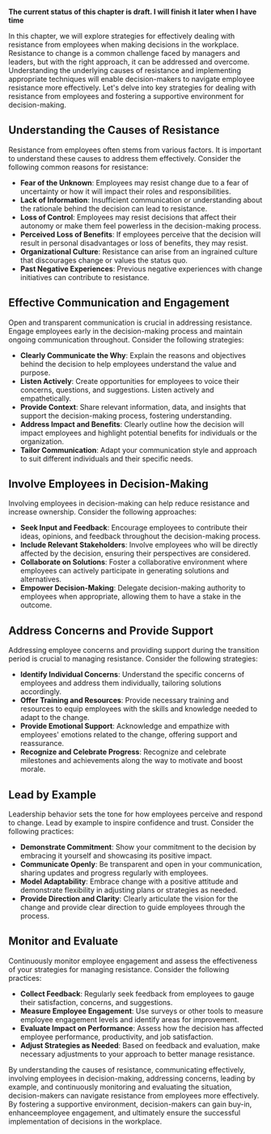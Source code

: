 **The current status of this chapter is draft. I will finish it later when I have time**

In this chapter, we will explore strategies for effectively dealing with resistance from employees when making decisions in the workplace. Resistance to change is a common challenge faced by managers and leaders, but with the right approach, it can be addressed and overcome. Understanding the underlying causes of resistance and implementing appropriate techniques will enable decision-makers to navigate employee resistance more effectively. Let's delve into key strategies for dealing with resistance from employees and fostering a supportive environment for decision-making.

Understanding the Causes of Resistance
--------------------------------------

Resistance from employees often stems from various factors. It is important to understand these causes to address them effectively. Consider the following common reasons for resistance:

* **Fear of the Unknown**: Employees may resist change due to a fear of uncertainty or how it will impact their roles and responsibilities.
* **Lack of Information**: Insufficient communication or understanding about the rationale behind the decision can lead to resistance.
* **Loss of Control**: Employees may resist decisions that affect their autonomy or make them feel powerless in the decision-making process.
* **Perceived Loss of Benefits**: If employees perceive that the decision will result in personal disadvantages or loss of benefits, they may resist.
* **Organizational Culture**: Resistance can arise from an ingrained culture that discourages change or values the status quo.
* **Past Negative Experiences**: Previous negative experiences with change initiatives can contribute to resistance.

Effective Communication and Engagement
--------------------------------------

Open and transparent communication is crucial in addressing resistance. Engage employees early in the decision-making process and maintain ongoing communication throughout. Consider the following strategies:

* **Clearly Communicate the Why**: Explain the reasons and objectives behind the decision to help employees understand the value and purpose.
* **Listen Actively**: Create opportunities for employees to voice their concerns, questions, and suggestions. Listen actively and empathetically.
* **Provide Context**: Share relevant information, data, and insights that support the decision-making process, fostering understanding.
* **Address Impact and Benefits**: Clearly outline how the decision will impact employees and highlight potential benefits for individuals or the organization.
* **Tailor Communication**: Adapt your communication style and approach to suit different individuals and their specific needs.

Involve Employees in Decision-Making
------------------------------------

Involving employees in decision-making can help reduce resistance and increase ownership. Consider the following approaches:

* **Seek Input and Feedback**: Encourage employees to contribute their ideas, opinions, and feedback throughout the decision-making process.
* **Include Relevant Stakeholders**: Involve employees who will be directly affected by the decision, ensuring their perspectives are considered.
* **Collaborate on Solutions**: Foster a collaborative environment where employees can actively participate in generating solutions and alternatives.
* **Empower Decision-Making**: Delegate decision-making authority to employees when appropriate, allowing them to have a stake in the outcome.

Address Concerns and Provide Support
------------------------------------

Addressing employee concerns and providing support during the transition period is crucial to managing resistance. Consider the following strategies:

* **Identify Individual Concerns**: Understand the specific concerns of employees and address them individually, tailoring solutions accordingly.
* **Offer Training and Resources**: Provide necessary training and resources to equip employees with the skills and knowledge needed to adapt to the change.
* **Provide Emotional Support**: Acknowledge and empathize with employees' emotions related to the change, offering support and reassurance.
* **Recognize and Celebrate Progress**: Recognize and celebrate milestones and achievements along the way to motivate and boost morale.

Lead by Example
---------------

Leadership behavior sets the tone for how employees perceive and respond to change. Lead by example to inspire confidence and trust. Consider the following practices:

* **Demonstrate Commitment**: Show your commitment to the decision by embracing it yourself and showcasing its positive impact.
* **Communicate Openly**: Be transparent and open in your communication, sharing updates and progress regularly with employees.
* **Model Adaptability**: Embrace change with a positive attitude and demonstrate flexibility in adjusting plans or strategies as needed.
* **Provide Direction and Clarity**: Clearly articulate the vision for the change and provide clear direction to guide employees through the process.

Monitor and Evaluate
--------------------

Continuously monitor employee engagement and assess the effectiveness of your strategies for managing resistance. Consider the following practices:

* **Collect Feedback**: Regularly seek feedback from employees to gauge their satisfaction, concerns, and suggestions.
* **Measure Employee Engagement**: Use surveys or other tools to measure employee engagement levels and identify areas for improvement.
* **Evaluate Impact on Performance**: Assess how the decision has affected employee performance, productivity, and job satisfaction.
* **Adjust Strategies as Needed**: Based on feedback and evaluation, make necessary adjustments to your approach to better manage resistance.

By understanding the causes of resistance, communicating effectively, involving employees in decision-making, addressing concerns, leading by example, and continuously monitoring and evaluating the situation, decision-makers can navigate resistance from employees more effectively. By fostering a supportive environment, decision-makers can gain buy-in, enhanceemployee engagement, and ultimately ensure the successful implementation of decisions in the workplace.
